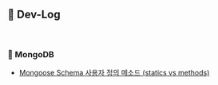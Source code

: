 ## :memo: Dev-Log

<br>

### :bookmark: MongoDB

* [Mongoose Schema 사용자 정의 메소드 (statics vs methods)](https://github.com/bestdevhyo1225/dev-log/tree/master/MongoDB)

